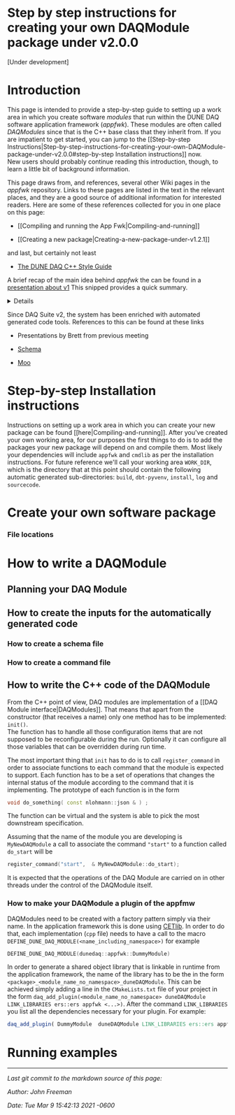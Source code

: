 # Step by step instructions for creating your own DAQModule package under v2.0.0
[Under development]
# Introduction

This page is intended to provide a step-by-step guide to setting up a work area in which you create software *modules* that run within the DUNE DAQ software application framework (*appfwk*). These modules are often called _DAQModules_ since that is the C++ base class that they inherit from. If you are impatient to get started, you can jump to the [[Step-by-step Instructions|Step-by-step-instructions-for-creating-your-own-DAQModule-package-under-v2.0.0#step-by-step Installation instructions]] now.  
New users should probably continue reading this introduction, though, to learn a little bit of background information.

This page draws from, and references, several other Wiki pages in the *appfwk* repository.  Links to these pages are listed in the text in the relevant places, and they are a good source of additional information for interested readers.  Here are some of these references collected for you in one place on this page:

* [[Compiling and running the App Fwk|Compiling-and-running]]

* [[Creating a new package|Creating-a-new-package-under-v1.2.1]]

and last, but certainly not least

* [The DUNE DAQ C++ Style Guide](https://github.com/DUNE-DAQ/styleguide/blob/develop/dune-daq-cppguide.md)

A brief recap of the main idea behind *appfwk* the can be found in a [presentation about v1](https://indico.fnal.gov/event/43856/contributions/188824/attachments/129646/157355/Sneak_peek_into_the_application_framework.pdf)
This snipped provides a quick summary.
<details>
As a refresher:

* a *DAQProcess* contains one or more *DAQModules*

* when multiple *DAQModules* are present within a *DAQProcess*, they communicate with each other via *Queues* (the diagrams that are included [[later on this page|Step-by-step-instructions-for-creating-your-own-DAQModule-package-under-v1#information-about-the-daqmodules-in-the-listrev-example]] might help explain this)

* there are two classes that wrap *Queues* to provide the ability to push data onto the queue (*DAQSink*) or pull data from a queue (*DAQSource*). An individual *DAQModule* will only access one side of each *Queue*.  If the module pushes data onto the queue, it will use an instance of the *DAQSink* class (which wraps the desired *Queue*), and if the module pops data from the queue, it will use an instance of the *DAQSource* class.

* the *DAQModules* that run within a given process (and the *Queues* between them) are specified in a JSON *process configuration* file.  An example of one such file is given below.  The creation of the *DAQModules* and *Queues* is handled by the *appfwk*.

* at this point in time, we expect that most users will be developing *DAQModules* and simply using existing *Queues* from the *appfwk*.  

* at the moment, there aren't any centrally-provided libraries, tools, or recommendations for inter-process communication.  We expect to address this topic soon, but for now, developers can either focus on single-process examples, or use other software for inter-process communication.  The instructions on this page focus on single-process examples.

* please remember that there have been a number of compromises or simplifications in the functionality that is provided by *appfwk* v1.  We have made a good faith attempt to provide a good start on the internal interfaces and layout of *DAQProcesses*, but things will definitely change over time, and we will be gathering feedback from everyone on ways that things might be improved.  (Of course, we already have a fairly good list based on the experience of creating v1.)

</details>

Since DAQ Suite v2, the system has been enriched with automated generated code tools. References to this can be found at these links

* Presentations by Brett from previous meeting

* [Schema](https://brettviren.github.io/moo/dunedaq-appfwk-schema.html)

* [Moo](https://brettviren.github.io/moo/buildsys.html#intro)


# Step-by-step Installation instructions


Instructions on setting up a work area in which you can create your new package can be found [[here|Compiling-and-running]]. After you've created your own working area, for our purposes the first things to do is to add the packages your new package will depend on and compile them. Most likely your dependencies will include `appfwk` and `cmdlib` as per the installation instructions. 
For future reference we'll call your working area `WORK_DIR`, which is the directory that at this point should contain the following automatic generated sub-directories: `build`, `dbt-pyvenv`, `install`, `log` and `sourcecode`.


<!-- 
At this point, you could either check out the example DAQModule package, build it, and run the example application (recommended), or you could jump to [[creating your own package|Step-by-step-instructions-for-creating-your-own-DAQModule-package-under-v1.1.0#Create-your-own-software-package]].  
These instructions will walk you through doing both, but of course you can skip to the latter by scrolling to the dedicated section.

## Install the example package


Here are the steps for adding the *appfwk* Example package to your work area, building it, and running the example application... (For information on the *DAQModules* that are contained in the example application and how they interact, please see [[this section|Step-by-step-instructions-for-creating-your-own-DAQModule-package-under-v1.1.0#Information-about-the-DAQModules-in-the-listrev-example]] later on this page.)

* `cd` into your work area directory (`WORK_DIR`), if you aren't there already

* run the following command to clone the example package:
  * `git clone https://github.com/DUNE-DAQ/listrev.git`

* Make sure you're using v1.1.0
  * `cd listrev; git checkout v1.1.0; cd ..`

* [if not already done in the current shell] set up the build environment for your work area
  * `source ./setup_build_environment`

* Build the listrev in your work area by running
  * `./build_daq_software.sh --pkgname listrev`

In order to run the example package follow the instruction in the [[dedicated section|Step-by-step-instructions-for-creating-your-own-DAQModule-package-under-v1.1.0#Running the example package]].

-->

# Create your own software package 

<!--
Here are the commands to create your own software package that depends on appfwk:

* create a new directory underneath `WORK_DIR` (we'll call this `YOUR_PKG_DIR`)

* copy the `CMakeLists.txt` file from the example package into `YOUR_PKG_DIR` (you can fetch it from [here](https://github.com/DUNE-DAQ/listrev/blob/v1.1.0/CMakeLists.txt))
  * edit this CMakeLists.txt file to change all of the instances of the string "listrev" to your package name
  * (we'll do a couple more edits in a bit, but you can save and close this file now

* create a `src` directory underneath `YOUR_PKG_DIR`

* copy one of the *DAQModules* from the example package into the `src` directory
  * as an example, let's copy the RandomDataListGenerator *DAQModule* from the example package, along with the CommonIssues header file.  You can fetch these files from [here](https://github.com/DUNE-DAQ/listrev/blob/v1.1.0/src/RandomDataListGenerator.hpp), [here](https://github.com/DUNE-DAQ/listrev/blob/v1.1.0/src/RandomDataListGenerator.cpp), and [here](https://github.com/DUNE-DAQ/listrev/blob/v1.1.0/src/CommonIssues.hpp).
  * change all instances of "listrev" and "LISTREV" in these files to your package name

* edit `YOUR_PKG_DIR`/CMakeLists.txt to remove the ListReverser and ReversedListValidator add_library and target_link_libraries lines
  * you should also comment out the `daq_point_build_to( test )`, `file(COPY test/list_reversal_app.json DESTINATION test)` and `daq_install(...` lines

* `cd` to `WORK_DIR`

* [if not already done in the current shell] set up the build environment for your work area
  * `source ./setup_build_environment`

* rebuild your package in your work area by running
  * `./build_daq_software.sh --pkgname <your package name>`

* at this point, you'll have a decent start on your own *DAQModule* package.  Of course, you'll need to rename and modify the `RandomDataListGenerator` *DAQModule* to do whatever you want your first *DAQModule* to do.  And, when you get the point of running your *DAQProcess* that uses your *DAQModule*(s), you'll need to create a JSON *process configuration* file to use for that, but hopefully the *listrev* example package will help.

-->

### File locations

# How to write a DAQModule

## Planning your DAQ Module

## How to create the inputs for the automatically generated code

### How to create a schema file

### How to create a command file

## How to write the C++ code of the DAQModule
From the C++ point of view, DAQ modules are implementation of a [[DAQ Module interface|DAQModules]]. 
That means that apart from the constructor (that receives a name) only one method has to be implemented: `init()`.  
The function has to handle all those configuration items that are not supposed to be reconfigurable during the run. 
Optionally it can configure all those variables that can be overridden during run time.

The most important thing that `init` has to do is to call `register_command` in order to associate functions to each command that the module is expected to support. 
Each function has to be a set of operations that changes the internal status of the module according to the command that it is implementing. 
The prototype of each function is in the form 
```C++
void do_something( const nlohmann::json & ) ;
```
The function can be virtual and the system is able to pick the most downstream specification. 

Assuming that the name of the module you are developing is `MyNewDAQModule` a call to associate the command `"start"` to a function called `do_start` will be 
```C++
register_command("start",  & MyNewDAQModule::do_start);
```

It is expected that the operations of the DAQ Module are carried on in other threads under the control of the DAQModule itself. 

### How to make your DAQModule a plugin of the appfmw

DAQModules need to be created with a factory pattern simply via their name.
In the application framework this is done using [CETlib](https://github.com/DUNE-DAQ/appfwk/wiki/Third-Party-Software). 
In order to do that, each implementation (`cpp` file) needs to have a call to the macro `DEFINE_DUNE_DAQ_MODULE(<name_including_namespace>)` for example
```C++
DEFINE_DUNE_DAQ_MODULE(dunedaq::appfwk::DummyModule)
```
In order to generate a shared object library that is linkable in runtime from the application framework, the name of the library has to be the in the form `<package>_<module_name_no_namespace>_duneDAQModule`.
This can be achieved simply adding a line in the `CMakeLists.txt` file of your project in the form `daq_add_plugin(<module_name_no_namespace> duneDAQModule LINK_LIBRARIES ers::ers appfwk <...>)`. 
After the command `LINK_LIBRARIES` you list all the dependencies necessary for your plugin.
For example:
```CMake
daq_add_plugin( DummyModule  duneDAQModule LINK_LIBRARIES ers::ers appfwk )  
```


# Running examples

<!--
## Running the example package
Assuming you installed your software as described in the previous sections, these are the instructions to run the code:

* set up the runtime environment setup script by running this command:
  * `source ./setup_runtime_environment`
  * please note that this needs to be done from `WORK_DIR`

* run the example application using the following command:
  * `daq_application -c QueryResponseCommandFacility -j build/listrev/test/list_reversal_app.json`

* once the program is running, and you see the "Enter a command" prompt, you can type in commands like the following:
  * `configure`
    * This command pretends to set the values of configurable parameters like the number of integers in each randomly generated list
  * `start` 
    * This command is passed to the three *DAQModules* in a well-specified order (specified in the JSON *process configuration* file).  First, the *validator* is started, then the *reverser*, then the *generator*.  Once the *generator* is started, it begins creating lists of integers and passing them to the other two *DAQModules*.
    * On the console, you will see ERS LOG messages from each of the *DAQModules* saying that they started (so you can confirm that the start order is correct), and then you will see ERS DEBUG messages that tell you what each of the *DAQModules* is doing as they process the lists of integers.
  * `stop`
    * This command stops the three *DAQModules*, in the reverse order that they were started (like the start order, the stop order is specified in the JSON *process config* file).  
    * You will need to type this command into the console a little blindly, since the ERS DEBUG messages will be printing to the console as the program runs.
    * After each of the three *DAQModules* has finished, they print an ERS INFO message to the console with a summary of what they accomplished.
  * `unconfigure`
    * This command pretends to tear-down whatever configuration was established in the configure step.
  * `quit`
    * This command exits the program.

### Information about the *DAQModules* in the *listrev* example

The idea behind the *listrev* example is to have one *DAQModule* that generates a list of random integers, another *DAQModule* that reverses a copy of the list, and a third *DAQModule* that compares copies of the original and reversed lists to validate that they are equivalent, modulo the reversal.

This is shown in the following diagrams.  The first one provides a little description of what each of the *DAQModules* is doing, and the second one shows the class names of the *DAQModules* and the configured names of the *DAQModules* and the *Queues*, as they are identified in the JSON *process configuration* file.

<img src="https://user-images.githubusercontent.com/36311946/85792278-d763ad80-b6f8-11ea-9668-8ab540da977b.jpg" width="500" />
<img src="https://user-images.githubusercontent.com/36311946/85792290-daf73480-b6f8-11ea-82a8-cdf712276249.jpg" width="500" />

A copy of the *listrev* JSON *process configuration* file is shown below (the official copy of this file in the repo is [here](https://github.com/DUNE-DAQ/listrev/blob/v1.1.0/test/list_reversal_app.json)).  As you can see, the *Queues* are specified first, then the *DAQModules*, and the *DAQModules* include the configuration of which *Queues* they make use of.

* The `capacity` and `kind` parameters within the queue declarations are required.  The names of the queues (e.g. `primaryDataQueue`) are your choice.

* The `user_module_type` parameter in the module declarations is required.  The names of the parameters that specify the queues to the modules are up to you.  As you can see in this example, different parameter names are used to specify the queues to the three different modules.  (Of course, what the *DAQModule* code does with the queue names is standardized.  An example of that is shown in [this snippet of listrev code](https://github.com/DUNE-DAQ/listrev/blob/v1.1.0/src/ReversedListValidator.cpp#L48).)
```
{
  "queues": {
    "primaryDataQueue": {
      "capacity": 10,
      "kind": "FollySPSCQueue"
    },
    "reversedDataQueue": {
      "capacity": 10,
      "kind": "FollySPSCQueue"
    },
    "dataCopyQueue": {
      "capacity": 10,
      "kind": "FollySPSCQueue"
    }
  },
  "modules": {
    "generator": {
      "user_module_type": "RandomDataListGenerator",
      "outputs": [ "primaryDataQueue", "dataCopyQueue" ]
    },
    "reverser": {
      "user_module_type": "ListReverser",
      "input": "primaryDataQueue",
      "output": "reversedDataQueue"
    },
    "validator": {
      "user_module_type": "ReversedListValidator",
      "reversed_data_input": "reversedDataQueue",
      "original_data_input": "dataCopyQueue"
    }
  },
  "commands": {
    "start": [ "validator", "reverser", "generator" ],
    "stop": [ "generator", "reverser", "validator" ]
  }
}
```

As mentioned earlier on this page, when you run the *listrev* example, you will see ERS messages printed out in the console.  ERS is the Error Reporting Service from the ATLAS experiment. Within the DUNE DAQ, we have our own fork of that package, and you will see a clone of the DUNE DAQ ERS repo when you look at the directories underneath `WORK_DIR`. For further information on ERS, you can see [this journal article (PDF)](https://iopscience.iop.org/article/10.1088/1742-6596/608/1/012004/pdf).

In addition to ERS messages, there are TRACE messages in the *listrev* example code.  The current model for using ERS and TRACE is described in [a section of the Style Guide](https://github.com/DUNE-DAQ/styleguide/blob/develop/dune-daq-cppguide.md#69--printing-messages-dune-version-no-google-equivalent), and the example code follows those guidelines.  For example, the example *DAQModule*s usee ERS Issues for warnings, errors, and fatal errors, and TRACE messages for messages that developers would use for debugging or verifying the behavior of the code.  The periodic progress reports are implemented as ERS DEBUG messages, although admittedly, they could just as easily been implemented as TRACE messages.  The choice there was simply a practical one - that ERS messages are displayed on the console by default, whereas TRACE messages typically go to a memory area by default so that they use very little system resources. (TRACE messages can trivially be directed to the console, but that would have been just one more step in the instructions above.)

Users who are interested in seeing the TRACE messages from the *listrev* example code, or their own *DAQModules* when the time comes, can use the following steps:

* before running the program, set the TRACE_FILE environmental variable to point to a file underneath your `WORK_DIR`
  * `export TRACE_FILE=<WORK_DIR>/log/${USER}_dunedaq.trace`

* run the program

* look at the TRACE levels that are enabled for each TRACE_NAME (TRACE_NAMEs are used to help identify which source file the messages were sent from)
  * `tlvls`

* enable the TRACE levels that you would like to see appear in the TRACE memory buffer with commands like the following:
  * `tonM -n RandomDataListGenerator 10`
  * `tonM -n RandomDataListGenerator 15`

* view the messages in the TRACE memory buffer.  I appreciate seeing the timestamps in human-readable form, so I typically pipe the output of `tshow` to `tdelta` as shown here (both are provided by the TRACE package)
  * `tshow | tdelta -ct 1 | more`
  * Note that the messages from the TRACE buffer are displayed in reverse time order (most recent message first)

This short introduction to TRACE only describes a small fraction of its capabilities, and interested users are encouraged to read the Quick Start guide, the User's Guide, and other documentation provided [here](https://cdcvs.fnal.gov/redmine/projects/trace/wiki).



## Running the Fanout example in the appfwk repo

In a fresh shell, here are the steps that you would use to run the Fanout example in the appfwk repo **after** you have run `quick-start.sh` and built the software using `build_daq_software.sh`:

* `cd` to your `WORK_DIR`

* run the following commands to set up the build and runtime environments:
  * `source ./setup_build_environment`
  * `source ./setup_runtime_environment`

* run the following command to start the example:
  * `build/appfwk/apps/daq_application -c QueryResponseCommandFacility -j appfwk/test/producer_consumer_dynamic_test.json`

* enter commands like the following:
  * `configure`
  * `start`
  * `stop`
  * `quit`
-->
-----

_Last git commit to the markdown source of this page:_


_Author: John Freeman_

_Date: Tue Mar 9 15:42:13 2021 -0600_
